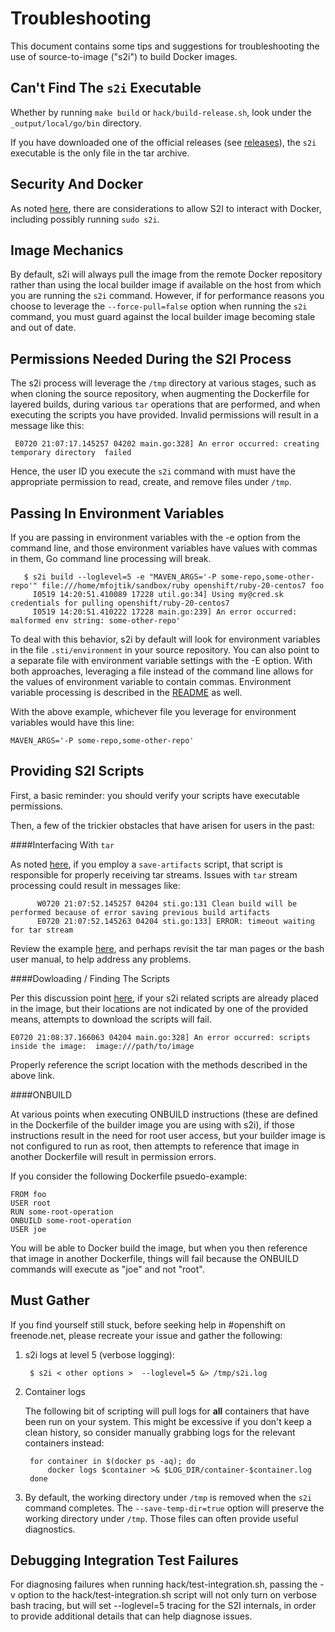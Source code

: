 
Troubleshooting
=================

This document contains some tips and suggestions for troubleshooting the use of source-to-image ("s2i") to build Docker images.

Can't Find The `s2i` Executable
--------------

Whether by  running `make build` or `hack/build-release.sh`, look under the `_output/local/go/bin` directory.

If you have downloaded one of the official releases (see [releases](https://github.com/openshift/source-to-image/releases)), the `s2i` executable is the only file in the tar archive.

Security And Docker
--------------

As noted [here](https://github.com/openshift/source-to-image/#security), there are considerations to allow S2I to interact with Docker, including possibly running `sudo s2i`.

Image Mechanics
--------------

By default, s2i will always pull the image from the remote Docker repository rather than using the local builder image if available on the host from which you are running the `s2i` command.  However, if for performance reasons you choose to leverage the `--force-pull=false` option when running the `s2i` command,
you must guard against the local builder image becoming stale and out of date.

Permissions Needed During the S2I Process
--------------

The s2i process will leverage the `/tmp` directory at various stages, such as when cloning the source repository, when augmenting the Dockerfile for layered builds, during various `tar` operations that are performed, and when executing the scripts you have provided.  Invalid permissions will result in a message like this:

     E0720 21:07:17.145257 04202 main.go:328] An error occurred: creating temporary directory  failed

Hence, the user ID you execute the `s2i` command with must have the appropriate permission to read, create, and remove files under `/tmp`.

Passing In Environment Variables
--------------

If you are passing in environment variables with the -e option from the command line, and those environment variables have values with commas in them, Go command line processing will break.

       $ s2i build --loglevel=5 -e "MAVEN_ARGS='-P some-repo,some-other-repo'" file:///home/mfojtik/sandbox/ruby openshift/ruby-20-centos7 foo
       	 I0519 14:20:51.410089 17228 util.go:34] Using my@cred.sk credentials for pulling openshift/ruby-20-centos7
     	 I0519 14:20:51.410222 17228 main.go:239] An error occurred: malformed env string: some-other-repo'

To deal with this behavior, s2i by default will look for environment variables in the file `.sti/environment` in your source repository.  You can also point to a separate file with environment variable settings with the -E option.
With both approaches, leveraging a file instead of the command line allows for the values of environment variable to contain commas.  Environment variable processing is described in the [README](https://github.com/openshift/source-to-image#anatomy-of-a-builder-image) as well.

With the above example, whichever file you leverage for environment variables would have this line:


```
MAVEN_ARGS='-P some-repo,some-other-repo'
```


Providing S2I Scripts
--------------

First, a basic reminder:  you should verify your scripts have executable permissions.

Then, a few of the trickier obstacles that have arisen for users in the past:

####Interfacing With `tar`

As noted [here](https://github.com/openshift/source-to-image/blob/master/docs/builder_image.md#save-artifacts), if you employ a `save-artifacts` script, that script is responsible for properly receiving tar streams.  Issues with `tar` stream processing could result in messages like:

	      W0720 21:07:52.145257 04204 sti.go:131 Clean build will be performed because of error saving previous build artifacts
	      E0720 21:07:52.145263 04204 sti.go:133] ERROR: timeout waiting for tar stream


Review the example [here](https://github.com/gabemontero/source-to-image/blob/master/docs/builder_image.md#save-artifacts), and perhaps revisit the tar man pages or the bash user manual, to help address any problems.


####Dowloading / Finding The Scripts

Per this discussion point  [here](https://github.com/openshift/source-to-image/blob/master/docs/builder_image.md#s2i-scripts), if your s2i related scripts are already placed in the image, but their locations are not indicated by one of the provided means, attempts to download the scripts will fail.

   	E0720 21:08:37.166063 04204 main.go:328] An error occurred: scripts inside the image:  image:///path/to/image

Properly reference the script location with the methods described in the above link.


####ONBUILD

At various points when executing ONBUILD instructions (these are defined in the Dockerfile of the builder image you are using with s2i), if those instructions result in the need for root user access, but your builder image is not configured to run as root,
then attempts to reference that image in another Dockerfile will result in permission errors.

If you consider the following Dockerfile psuedo-example:

```
FROM foo
USER root
RUN some-root-operation
ONBUILD some-root-operation
USER joe
```

You will be able to Docker build the image, but when you then reference that image in another Dockerfile, things will fail because the ONBUILD commands will execute as "joe" and not "root".

Must Gather
-----------
If you find yourself still stuck, before seeking help in #openshift on freenode.net, please recreate your issue and gather the following:

1. s2i logs at level 5 (verbose logging):

        $ s2i < other options >  --loglevel=5 &> /tmp/s2i.log

2. Container logs

    The following bit of scripting will pull logs for **all** containers that have been run on your system.  This might be excessive if you don't keep a clean history, so consider manually grabbing logs for the relevant containers instead:

        for container in $(docker ps -aq); do
            docker logs $container >& $LOG_DIR/container-$container.log
        done

3. By default, the working directory under `/tmp` is removed when the `s2i` command completes.  The `--save-temp-dir=true` option will preserve the working directory under `/tmp`.  Those files can often provide useful diagnostics.



Debugging Integration Test Failures
--------------

For diagnosing failures when running hack/test-integration.sh, passing the -v option to the hack/test-integration.sh script will not only turn on verbose bash tracing, but will set --loglevel=5 tracing for the S2I internals, in
order to provide additional details that can help diagnose issues.
